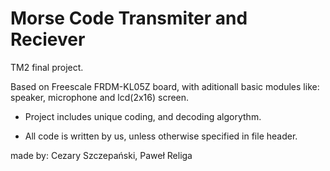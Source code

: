 # Morse Code Transmiter and Reciever 
TM2 final project.

Based on Freescale FRDM-KL05Z board, with aditionall basic modules like: speaker, microphone and lcd(2x16) screen.

* Project includes unique coding, and decoding algorythm.

* All code is written by us, unless otherwise specified in file header.



made by:
  Cezary Szczepański,
  Paweł Religa
